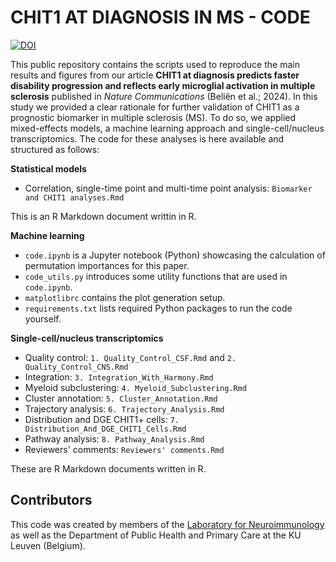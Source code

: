 # CHIT1 AT DIAGNOSIS IN MS - CODE
[![DOI](https://zenodo.org/badge/663491793.svg)](https://zenodo.org/doi/10.5281/zenodo.11235175)

This public repository contains the scripts used to reproduce the main results and figures from our article **CHIT1 at diagnosis predicts faster disability progression and reflects early microglial activation in multiple sclerosis** published in *Nature Communications* (Beliën et al.; 2024). In this study we provided a clear rationale for further validation of CHIT1 as a prognostic biomarker in multiple sclerosis (MS). To do so, we applied mixed-effects models, a machine learning approach and single-cell/nucleus transcriptomics. The code for these analyses is here available and structured as follows:

**Statistical models**
- Correlation, single-time point and multi-time point analysis: `Biomarker and CHIT1 analyses.Rmd`

This is an R Markdown document writtin in R.

**Machine learning**
- `code.ipynb` is a Jupyter notebook (Python) showcasing the calculation of permutation importances for this paper.
- `code_utils.py` introduces some utility functions that are used in `code.ipynb`.
- `matplotlibrc` contains the plot generation setup.
- `requirements.txt` lists required Python packages to run the code yourself.

**Single-cell/nucleus transcriptomics**
- Quality control: `1. Quality_Control_CSF.Rmd` and `2. Quality_Control_CNS.Rmd`
- Integration: `3. Integration_With_Harmony.Rmd`
- Myeloid subclustering: `4. Myeloid_Subclustering.Rmd`
- Cluster annotation: `5. Cluster_Annotation.Rmd`
- Trajectory analysis: `6. Trajectory_Analysis.Rmd`
- Distribution and DGE CHIT1+ cells: `7. Distribution_And_DGE_CHIT1_Cells.Rmd`
- Pathway analysis: `8. Pathway_Analysis.Rmd`
- Reviewers' comments: `Reviewers' comments.Rmd`

These are R Markdown documents written in R.

## Contributors
This code was created by members of the [Laboratory for Neuroimmunology](https://gbiomed.kuleuven.be/english/research/50000666/50000668/50525530/laboratory-for-neuroimmunology) as well as the Department of Public Health and Primary Care at the KU Leuven (Belgium).
